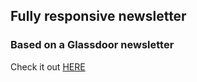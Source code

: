 ## Fully responsive newsletter
### Based on a Glassdoor newsletter

Check it out [HERE](http://antimon.hu/newsletter/)